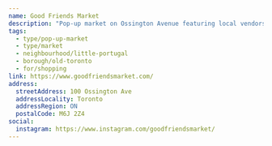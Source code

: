 ```yaml
---
name: Good Friends Market
description: "Pop-up market on Ossington Avenue featuring local vendors, artists, and food."
tags:
  - type/pop-up-market
  - type/market
  - neighbourhood/little-portugal
  - borough/old-toronto
  - for/shopping
link: https://www.goodfriendsmarket.com/
address:
  streetAddress: 100 Ossington Ave
  addressLocality: Toronto
  addressRegion: ON
  postalCode: M6J 2Z4
social:
  instagram: https://www.instagram.com/goodfriendsmarket/
---
```

